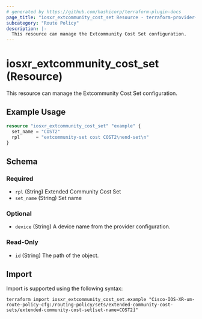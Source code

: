 ```yaml
---
# generated by https://github.com/hashicorp/terraform-plugin-docs
page_title: "iosxr_extcommunity_cost_set Resource - terraform-provider-iosxr"
subcategory: "Route Policy"
description: |-
  This resource can manage the Extcommunity Cost Set configuration.
---
```


# iosxr_extcommunity_cost_set (Resource)

This resource can manage the Extcommunity Cost Set configuration.

## Example Usage

```terraform
resource "iosxr_extcommunity_cost_set" "example" {
  set_name = "COST2"
  rpl      = "extcommunity-set cost COST2\nend-set\n"
}
```

<!-- schema generated by tfplugindocs -->
## Schema

### Required

- `rpl` (String) Extended Community Cost Set
- `set_name` (String) Set name

### Optional

- `device` (String) A device name from the provider configuration.

### Read-Only

- `id` (String) The path of the object.

## Import

Import is supported using the following syntax:

```shell
terraform import iosxr_extcommunity_cost_set.example "Cisco-IOS-XR-um-route-policy-cfg:/routing-policy/sets/extended-community-cost-sets/extended-community-cost-set[set-name=COST2]"
```
